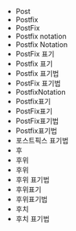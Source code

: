 ﻿- Post
- Postfix 
- PostFix 
- Postfix notation
- Postfix Notation
- PostFix 표기
- Postfix 표기
- Postfix 표기법
- PostFix 표기법
- PostfixNotation
- Postfix표기
- PostFix표기
- PostFix표기법
- Postfix표기법
- 포스트픽스 표기법
- 후
- 후위
- 후위
- 후위 표기법
- 후위표기
- 후위표기법
- 후치
- 후치 표기법
